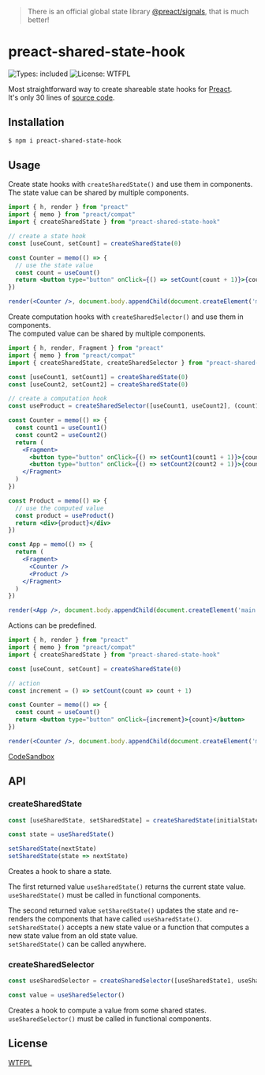 > There is an official global state library [@preact/signals](https://preactjs.com/guide/v10/signals), that is much better!

# preact-shared-state-hook

![Types: included](https://badgen.net/npm/types/preact-shared-state-hook) ![License: WTFPL](https://badgen.net/npm/license/preact-shared-state-hook)

Most straightforward way to create shareable state hooks for [Preact](https://preactjs.com/).  
It's only 30 lines of [source code](https://github.com/luncheon/preact-shared-state-hook/blob/main/index.js).

## Installation

```bash
$ npm i preact-shared-state-hook
```

## Usage

Create state hooks with `createSharedState()` and use them in components.  
The state value can be shared by multiple components.

```jsx
import { h, render } from "preact"
import { memo } from "preact/compat"
import { createSharedState } from "preact-shared-state-hook"

// create a state hook
const [useCount, setCount] = createSharedState(0)

const Counter = memo(() => {
  // use the state value
  const count = useCount()
  return <button type="button" onClick={() => setCount(count + 1)}>{count}</button>
})

render(<Counter />, document.body.appendChild(document.createElement('main')))
```

Create computation hooks with `createSharedSelector()` and use them in components.  
The computed value can be shared by multiple components.

```jsx
import { h, render, Fragment } from "preact"
import { memo } from "preact/compat"
import { createSharedState, createSharedSelector } from "preact-shared-state-hook"

const [useCount1, setCount1] = createSharedState(0)
const [useCount2, setCount2] = createSharedState(0)

// create a computation hook
const useProduct = createSharedSelector([useCount1, useCount2], (count1, count2) => count1 * count2)

const Counter = memo(() => {
  const count1 = useCount1()
  const count2 = useCount2()
  return (
    <Fragment>
      <button type="button" onClick={() => setCount1(count1 + 1)}>{count1}</button>
      <button type="button" onClick={() => setCount2(count2 + 1)}>{count2}</button>
    </Fragment>
  )
})

const Product = memo(() => {
  // use the computed value
  const product = useProduct()
  return <div>{product}</div>
})

const App = memo(() => {
  return (
    <Fragment>
      <Counter />
      <Product />
    </Fragment>
  )
})

render(<App />, document.body.appendChild(document.createElement('main')))
```

Actions can be predefined.

```jsx
import { h, render } from "preact"
import { memo } from "preact/compat"
import { createSharedState } from "preact-shared-state-hook"

const [useCount, setCount] = createSharedState(0)

// action
const increment = () => setCount(count => count + 1)

const Counter = memo(() => {
  const count = useCount()
  return <button type="button" onClick={increment}>{count}</button>
})

render(<Counter />, document.body.appendChild(document.createElement('main')))
```

[CodeSandbox](https://codesandbox.io/s/preact-shared-state-hook-example-i6qi2?file=/index.tsx)

## API

### createSharedState

```ts
const [useSharedState, setSharedState] = createSharedState(initialState)

const state = useSharedState()

setSharedState(nextState)
setSharedState(state => nextState)
```

Creates a hook to share a state.

The first returned value `useSharedState()` returns the current state value.  
`useSharedState()` must be called in functional components.

The second returned value `setSharedState()` updates the state and re-renders the components that have called `useSharedState()`.  
`setSharedState()` accepts a new state value or a function that computes a new state value from an old state value.  
`setSharedState()` can be called anywhere.

### createSharedSelector

```ts
const useSharedSelector = createSharedSelector([useSharedState1, useSharedState2, ...], (state1, state2, ...) => value)

const value = useSharedSelector()
```

Creates a hook to compute a value from some shared states.  
`useSharedSelector()` must be called in functional components.

## License

[WTFPL](http://www.wtfpl.net)
